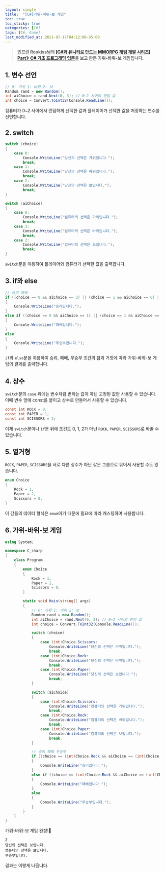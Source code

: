 ```yaml
---
layout: single
title:  "[C#]가위-바위-보 게임"
toc: true
toc_sticky: true
categories: [C#]
tags: [C#, Game]
last_modified_at: 2021-07-17T04:12:00-05:00
---
```


>**인프런 Rookiss님의 [[C#과 유니티로 만드는 MMORPG 게임 개발 시리즈] Part1: C# 기초 프로그래밍 입문](https://www.inflearn.com/course/%EC%9C%A0%EB%8B%88%ED%8B%B0-MMORPG-%EA%B0%9C%EB%B0%9C-part1)을 보고 만든 가위-바위-보 게임입니다.**

## 1. 변수 선언

```cs
// 0: 가위 1: 바위 2: 보
Random rand = new Random();
int aiChoice = rand.Next(0, 3); // 0~2 사이의 랜덤 값
int choice = Convert.ToInt32(Console.ReadLine());
```
            
컴퓨터가 0~2 사이에서 랜덤하게 선택한 값과 플레이어가 선택한 값을 저장하는 변수를 선언합니다.

## 2. switch

```cs
switch (choice)
{
    case 0:
        Console.WriteLine("당신의 선택은 가위입니다.");
        break;
    case 1:
        Console.WriteLine("당신의 선택은 바위입니다.");
        break;
    case 2:
        Console.WriteLine("당신의 선택은 보입니다.");
        break;
}

switch (aiChoice)
{
    case 0:
        Console.WriteLine("컴퓨터의 선택은 가위입니다.");
        break;
    case 1:
        Console.WriteLine("컴퓨터의 선택은 바위입니다.");
        break;
    case 2:
        Console.WriteLine("컴퓨터의 선택은 보입니다.");
        break;
}  
```
    
`switch`문을 이용하여 플레이어와 컴퓨터가 선택한 값을 출력합니다.

## 3. if와 else

```cs
// 승리 패배 
if ((choice == 0 && aiChoice == 3) || (choice == 1 && aiChoice == 0) || (choice == 2 && aiChoice == 1))
{
    Console.WriteLine("승리입니다.");
}
else if ((choice == 0 && aiChoice == 1) || (choice == 1 && aiChoice == 2) || (choice == 2 && aiChoice == 0))
{
    Console.WriteLine("패배입니다.");
}
else
{
    Console.WriteLine("무승부입니다.");
}
```
    
`if`와 `else`문을 이용하여 승리, 패배, 무승부 조건의 참과 거짓에 따라 가위-바위-보 게임의 결과를 출력합니다.

## 4. 상수

`switch`문의 `case` 뒤에는 변수처럼 변하는 값이 아닌 고정된 값만 사용할 수 있습니다. 이때 변수 앞에 const를 붙이고 상수로 만들어서 사용할 수 있습니다.

```cs
const int ROCK = 0;
const int PAPER = 1;
const int SCISSORS = 2;
```

이제 `switch`문이나 `if`문 뒤에 조건도 0, 1, 2가 아닌 `ROCK`, `PAPER`, `SCISSORS`로 바꿀 수 있습니다.


## 5. 열거형

`ROCK`, `PAPER`, `SCISSORS`을 서로 다른 상수가 아닌 같은 그룹으로 묶어서 사용할 수도 있습니다.

```cs
enum Choice
{
    Rock = 1,
    Paper = 2,
    Scissors = 0,
}
```
이 값들의 데이터 형식은 `enum`이기 때문에 필요에 따라 캐스팅하여 사용합니다.

## 6. 가위-바위-보 게임

```cs
using System;

namespace C_sharp
{
    class Program
    {
        enum Choice
        {
            Rock = 1,
            Paper = 2,
            Scissors = 0,
        }

        static void Main(string[] args)
        {
            // 0: 가위 1: 바위 2: 보
            Random rand = new Random();
            int aiChoice = rand.Next(0, 3); // 0~2 사이의 랜덤 값
            int choice = Convert.ToInt32(Console.ReadLine());

            switch (choice)
            {
                case (int)Choice.Scissors:
                    Console.WriteLine("당신의 선택은 가위입니다.");
                    break;
                case (int)Choice.Rock:
                    Console.WriteLine("당신의 선택은 바위입니다.");
                    break;
                case (int)Choice.Paper:
                    Console.WriteLine("당신의 선택은 보입니다.");
                    break;
            }

            switch (aiChoice)
            {
                case (int)Choice.Scissors:
                    Console.WriteLine("컴퓨터의 선택은 가위입니다.");
                    break;
                case (int)Choice.Rock:
                    Console.WriteLine("컴퓨터의 선택은 바위입니다.");
                    break;
                case (int)Choice.Paper:
                    Console.WriteLine("컴퓨터의 선택은 보입니다.");
                    break;
            }

            // 승리 패배 무승부
            if ((choice == (int)Choice.Rock && aiChoice == (int)Choice.Scissors) || (choice == (int)Choice.Paper && aiChoice == (int)Choice.Rock) || (choice == (int)Choice.Scissors && aiChoice == (int)Choice.Paper))
            {
                Console.WriteLine("승리입니다.");
            }
            else if ((choice == (int)Choice.Rock && aiChoice == (int)Choice.Paper) || (choice == (int)Choice.Paper && aiChoice == (int)Choice.Scissors) || (choice == (int)Choice.Scissors && aiChoice == (int)Choice.Rock))
            {
                Console.WriteLine("패배입니다.");
            }
            else
            {
                Console.WriteLine("무승부입니다.");
            }
        }
    }
}

```
    
가위-바위-보 게임 완성!🙌

```
2
당신의 선택은 보입니다.
컴퓨터의 선택은 보입니다.
무승부입니다.
```
    
결과는 이렇게 나옵니다.    
